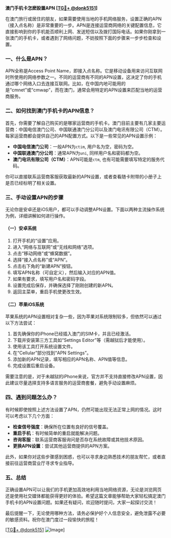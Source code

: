 **澳门手机卡怎麽設置APN [[TG💪+ @donk5151](https://t.me/s/donk5151)]**

在澳门旅行或居住的朋友，如果需要使用当地的手机网络服务，设置正确的APN（接入点名称）是非常重要的一步。APN是连接运营商网络的关键配置信息，它直接影响到你的手机能否顺利上网、发送短信以及拨打国际电话。如果你刚拿到一张澳门的手机卡，或者遇到了网络问题，不妨按照下面的步骤来一步步检查和设置。

### 一、什么是APN？

APN全称是Access Point Name，即接入点名称。它是移动设备用来访问互联网时所使用的网络参数之一。不同的运营商有不同的APN设置，这决定了你的手机通过哪个网络入口去连接互联网。比如，在中国内地可能用的是“cmnet”或“cmwap”，而在澳门，通常会用特定的APN设置来匹配当地的运营商服务。

### 二、如何找到澳门手机卡的APN信息？

首先，你需要了解自己购买的是哪家运营商的手机卡。澳门目前主要有几家主要运营商：中国电信澳门公司、中国联通澳门分公司以及澳门电讯有限公司（CTM）。每家运营商都会提供自己的APN配置方式。以下是一些常见的APN设置示例：

- **中国电信澳门公司**：一般APN为`ctim`, 用户名为空，密码为空。
- **中国联通澳门分公司**：通常APN为`uni`, 同样用户名和密码都为空。
- **澳门电讯有限公司（CTM）**：APN可能是`ctm`, 也有可能需要填写特定的服务代码。

你可以直接联系运营商客服获取最新的APN设置，或者查看随卡附带的小册子上是否已经标明了相关设置。

### 三、手动设置APN的步骤

无论你是安卓还是iOS用户，都可以手动调整APN设置。下面以两种主流操作系统为例，详细讲解如何进行操作。

#### （一）安卓系统

1. 打开手机的“设置”应用。
2. 进入“网络与互联网”或“无线和网络”选项。
3. 点击“移动网络”或“蜂窝数据”。
4. 选择“接入点名称”或“APN”。
5. 点击右下角的“新建APN”按钮。
6. 填写APN名称（可自定义），然后输入对应的APN值。
7. 如果有要求，填写用户名和密码字段。
8. 设置完成后保存，并确保选择了刚刚创建的新APN。
9. 返回主菜单，重启手机使更改生效。

#### （二）苹果iOS系统

苹果系统的APN设置相对复杂一些，因为苹果对系统限制较多，但依然可以通过以下方法尝试：

1. 首先确保你的iPhone已经插入澳门的SIM卡，并且已经激活。
2. 下载并安装第三方工具如“Settings Editor”等（需越狱后才能使用）。
3. 使用该工具打开系统设置文件。
4. 在“Cellular”部分找到“APN Settings”。
5. 添加新的APN记录，填写相应的APN名称、APN值等信息。
6. 完成设置后重启设备。

需要注意的是，对于未越狱的iPhone来说，官方并不支持直接修改APN设置，因此建议尽量选择支持多语言服务的运营商套餐，避免手动设置麻烦。

### 四、遇到问题怎么办？

有时候即使按照上述方法设置了APN，仍然可能出现无法正常上网的情况。这时可以考虑以下几个方面：

- **检查信号强度**：确保所在位置有良好的信号覆盖。
- **重启手机**：有时候简单的重启就能解决问题。
- **咨询客服**：联系运营商客服询问是否存在系统故障或其他技术原因。
- **更换APN设置**：尝试其他运营商提供的APN方案。

此外，如果你对这些步骤感到困惑，也可以寻求身边熟悉技术的朋友帮忙，或者直接前往运营商营业厅寻求专业指导。

### 五、总结

正确设置APN可以让我们的手机更加高效地利用当地网络资源，无论是浏览网页还是使用社交媒体都能获得更好的体验。希望这篇文章能够帮助大家轻松搞定澳门手机卡的APN设置问题。如果还有疑问，欢迎随时提问，大家一起探讨交流！

最后提醒一下，无论使用哪种方法，请务必保护好个人信息安全，避免泄露不必要的敏感资料。祝你在澳门度过一段愉快的旅程！

[[TG💪+ @donk5151](https://t.me/s/donk5151) ![Image](https://i.postimg.cc/rwNCRYN7/Snipaste-2025-04-30-17-27-05.png)]